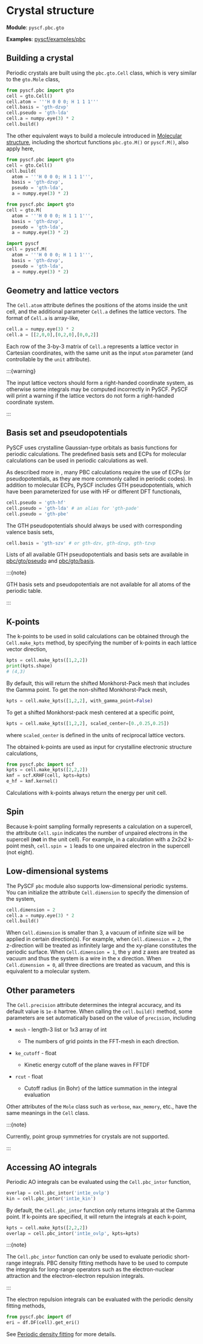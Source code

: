 # Crystal structure

**Module**: `pyscf.pbc.gto`

**Examples**: [pyscf/examples/pbc](https://github.com/pyscf/pyscf/tree/master/examples/pbc)

## Building a crystal

Periodic crystals are built using the `pbc.gto.Cell` class,
which is very similar to the `gto.Mole` class,
```python
from pyscf.pbc import gto
cell = gto.Cell()
cell.atom = '''H 0 0 0; H 1 1 1'''
cell.basis = 'gth-dzvp'
cell.pseudo = 'gth-lda'
cell.a = numpy.eye(3) * 2
cell.build()
```

The other equivalent ways to build a molecule introduced in [Molecular
structure](gto), including the shortcut functions `pbc.gto.M()` or `pyscf.M()`,
also apply here,
```python
from pyscf.pbc import gto
cell = gto.Cell()
cell.build(
  atom = '''H 0 0 0; H 1 1 1''',
  basis = 'gth-dzvp',
  pseudo = 'gth-lda',
  a = numpy.eye(3) * 2)
```
```python
from pyscf.pbc import gto
cell = gto.M(
  atom = '''H 0 0 0; H 1 1 1''',
  basis = 'gth-dzvp',
  pseudo = 'gth-lda',
  a = numpy.eye(3) * 2)
```
```python
import pyscf
cell = pyscf.M(
  atom = '''H 0 0 0; H 1 1 1''',
  basis = 'gth-dzvp',
  pseudo = 'gth-lda',
  a = numpy.eye(3) * 2)
```

## Geometry and lattice vectors

The `Cell.atom` attribute defines the positions of the atoms inside the unit cell, and
the additional parameter `Cell.a` defines the lattice vectors. 
The format of `Cell.a` is array-like,
```python
cell.a = numpy.eye(3) * 2
cell.a = [[2,0,0],[0,2,0],[0,0,2]]
```

Each row of the 3-by-3 matrix of `Cell.a` represents a lattice vector
in Cartesian coordinates, with the same unit as the input `atom` parameter
(and controllable by the `unit` attribute).

:::{warning}

The input lattice vectors should form a right-handed coordinate system, as
otherwise some integrals may be computed incorrectly in PySCF.
PySCF will print a warning if the lattice vectors do not form a right-handed
coordinate system.

:::

## Basis set and pseudopotentials

PySCF uses crystalline Gaussian-type orbitals as basis functions for periodic 
calculations.  The predefined basis sets and ECPs for molecular calculations
can be used in periodic calculations as well. 

As described more in [](link), many PBC calculations require the use of
ECPs (or pseudopotentials, as they are more commonly called in periodic codes).
In addition to molecular ECPs, PySCF includes GTH pseudopotentials,
which have been parameterized for use with HF or different DFT functionals,
```python
cell.pseudo = 'gth-hf'
cell.pseudo = 'gth-lda' # an alias for 'gth-pade'
cell.pseudo = 'gth-pbe'
```
The GTH pseudopotentials should always be used with corresponding valence basis sets,
```python
cell.basis = 'gth-szv' # or gth-dzv, gth-dzvp, gth-tzvp
```

Lists of all available GTH pseudopotentials and basis sets are available in
[pbc/gto/pseudo](https://github.com/pyscf/pyscf/tree/master/pyscf/pbc/gto/pseudo)
and [pbc/gto/basis](https://github.com/pyscf/pyscf/tree/master/pyscf/pbc/gto/basis).

:::{note}

GTH basis sets and pseudopotentials are not available for all atoms of the periodic table.

:::

## K-points

The k-points to be used in solid calculations can be obtained through the 
`Cell.make_kpts` method, by specifying the number of k-points
in each lattice vector direction,
```python
kpts = cell.make_kpts([1,2,2])
print(kpts.shape)
# (4,3)
```
By default, this will return the shifted Monkhorst-Pack mesh that includes
the Gamma point. To get the non-shifted Monkhorst-Pack mesh,
```python
kpts = cell.make_kpts([1,2,2], with_gamma_point=False)
```

To get a shifted Monkhorst-pack mesh centered at a specific point,
```python
kpts = cell.make_kpts([1,2,2], scaled_center=[0.,0.25,0.25])
```
where `scaled_center` is defined in the units of reciprocal lattice vectors.

The obtained k-points are used as input for crystalline electronic structure calculations,
```python
from pyscf.pbc import scf
kpts = cell.make_kpts([2,2,2])
kmf = scf.KRHF(cell, kpts=kpts)
e_hf = kmf.kernel()
```

Calculations with k-points always return the energy per unit cell.

## Spin

Because k-point sampling formally represents a calculation on a supercell,
the attribute `Cell.spin` indicates the number of unpaired electrons in the
supercell (**not** in the unit cell). For example, in a calculation with
a 2x2x2 k-point mesh, `cell.spin = 1` leads to one unpaired electron in the
supercell (not eight).

## Low-dimensional systems

The PySCF `pbc` module also supports low-dimensional periodic systems. You can initialize
the attribute `Cell.dimension` to specify the dimension of the system,
```python
cell.dimension = 2
cell.a = numpy.eye(3) * 2
cell.build()
```

When `Cell.dimension` is smaller than 3, a vacuum of infinite size will be
applied in certain direction(s).  For example, when `Cell.dimension = 2`, 
the z-direction will be treated as infinitely large and the xy-plane
constitutes the periodic surface. When `Cell.dimension = 1`, the y and z axes
are treated as vacuum and thus the system is a wire in the x direction. 
When `Cell.dimension = 0`, all three directions are treated as vacuum, and this is
equivalent to a molecular system.

## Other parameters

The `Cell.precision` attribute determines the integral accuracy, and its
default value is `1e-8` hartree. When calling the `cell.build()` method,
some parameters are set automatically based on the value of `precision`, including

  * `mesh` - length-3 list or 1x3 array of int

    - The numbers of grid points in the FFT-mesh in each direction.

  * `ke_cutoff` - float

    - Kinetic energy cutoff of the plane waves in FFTDF

  * `rcut` - float

    - Cutoff radius (in Bohr) of the lattice summation in the integral evaluation

Other attributes of the `Mole` class such as `verbose`,
`max_memory`, etc., have the same meanings in the `Cell` class.

:::{note}

Currently, point group symmetries for crystals are not supported.

:::

## Accessing AO integrals

Periodic AO integrals can be evaluated using the `Cell.pbc_intor` function,
```python
overlap = cell.pbc_intor('int1e_ovlp')
kin = cell.pbc_intor('int1e_kin')
```

By default, the `Cell.pbc_intor` function only returns integrals at the
Gamma point.  If k-points are specified, it will return the integrals at each
k-point,
```python
kpts = cell.make_kpts([2,2,2])
overlap = cell.pbc_intor('int1e_ovlp', kpts=kpts)
```

:::{note}

The `Cell.pbc_intor` function can only be used to evaluate periodic short-range
integrals. PBC density fitting methods have to be used to compute the integrals for
long-range operators such as the electron-nuclear attraction and the electron-electron
repulsion integrals.

:::

The electron repulsion integrals can be evaluated with the periodic density fitting
methods,
```python
from pyscf.pbc import df
eri = df.DF(cell).get_eri()
```
See [Periodic density fitting](pbc/df) for more details.

